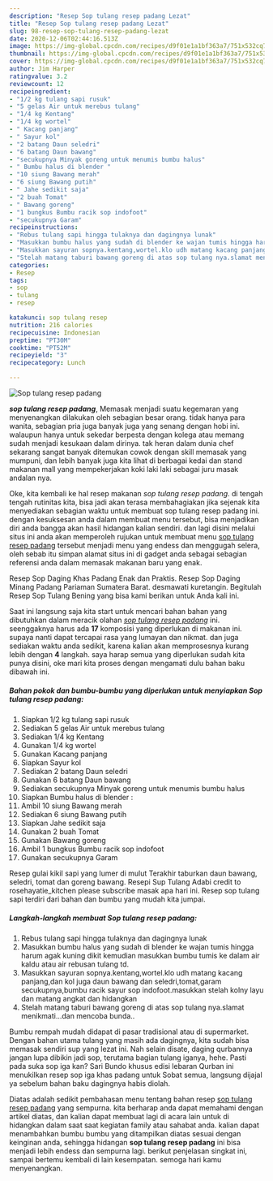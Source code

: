 ```yaml
---
description: "Resep Sop tulang resep padang Lezat"
title: "Resep Sop tulang resep padang Lezat"
slug: 98-resep-sop-tulang-resep-padang-lezat
date: 2020-12-06T02:44:16.513Z
image: https://img-global.cpcdn.com/recipes/d9f01e1a1bf363a7/751x532cq70/sop-tulang-resep-padang-foto-resep-utama.jpg
thumbnail: https://img-global.cpcdn.com/recipes/d9f01e1a1bf363a7/751x532cq70/sop-tulang-resep-padang-foto-resep-utama.jpg
cover: https://img-global.cpcdn.com/recipes/d9f01e1a1bf363a7/751x532cq70/sop-tulang-resep-padang-foto-resep-utama.jpg
author: Jim Harper
ratingvalue: 3.2
reviewcount: 12
recipeingredient:
- "1/2 kg tulang sapi rusuk"
- "5 gelas Air untuk merebus tulang"
- "1/4 kg Kentang"
- "1/4 kg wortel"
- " Kacang panjang"
- " Sayur kol"
- "2 batang Daun seledri"
- "6 batang Daun bawang"
- "secukupnya Minyak goreng untuk menumis bumbu halus"
- " Bumbu halus di blender "
- "10 siung Bawang merah"
- "6 siung Bawang putih"
- " Jahe sedikit saja"
- "2 buah Tomat"
- " Bawang goreng"
- "1 bungkus Bumbu racik sop indofoot"
- "secukupnya Garam"
recipeinstructions:
- "Rebus tulang sapi hingga tulaknya dan dagingnya lunak"
- "Masukkan bumbu halus yang sudah di blender ke wajan tumis hingga harum agak kuning dikit kemudian masukkan bumbu tumis ke dalam air kaldu atau air rebusan tulang td."
- "Masukkan sayuran sopnya.kentang,wortel.klo udh matang kacang panjang,dan kol juga daun bawang dan seledri,tomat,garam secukupnya,bumbu racik sayur sop indofoot.masukkan stelah kolny layu dan matang angkat dan hidangkan"
- "Stelah matang taburi bawang goreng di atas sop tulang nya.slamat menikmati...dan mencoba bunda.."
categories:
- Resep
tags:
- sop
- tulang
- resep

katakunci: sop tulang resep 
nutrition: 216 calories
recipecuisine: Indonesian
preptime: "PT30M"
cooktime: "PT52M"
recipeyield: "3"
recipecategory: Lunch

---
```



![Sop tulang resep padang](https://img-global.cpcdn.com/recipes/d9f01e1a1bf363a7/751x532cq70/sop-tulang-resep-padang-foto-resep-utama.jpg)

<b><i>sop tulang resep padang</i></b>, Memasak menjadi suatu kegemaran yang menyenangkan dilakukan oleh sebagian besar orang. tidak hanya para wanita, sebagian pria juga banyak juga yang senang dengan hobi ini. walaupun hanya untuk sekedar berpesta dengan kolega atau memang sudah menjadi kesukaan dalam dirinya. tak heran dalam dunia chef sekarang sangat banyak ditemukan cowok dengan skill memasak yang mumpuni, dan lebih banyak juga kita lihat di berbagai kedai dan stand makanan mall yang mempekerjakan koki laki laki sebagai juru masak andalan nya.

Oke, kita kembali ke hal resep makanan <i>sop tulang resep padang</i>. di tengah tengah rutinitas kita, bisa jadi akan terasa membahagiakan jika sejenak kita menyediakan sebagian waktu untuk membuat sop tulang resep padang ini. dengan kesuksesan anda dalam membuat menu tersebut, bisa menjadikan diri anda bangga akan hasil hidangan kalian sendiri. dan lagi disini melalui situs ini anda akan memperoleh rujukan untuk membuat menu <u>sop tulang resep padang</u> tersebut menjadi menu yang endess dan menggugah selera, oleh sebab itu simpan alamat situs ini di gadget anda sebagai sebagian referensi anda dalam memasak makanan baru yang enak.

Resep Sop Daging Khas Padang Enak dan Praktis. Resep Sop Daging Minang Padang Pariaman Sumatera Barat. desmawati kuretangin. Begitulah Resep Sop Tulang Bening yang bisa kami berikan untuk Anda kali ini.


Saat ini langsung saja kita start untuk mencari bahan bahan yang dibutuhkan dalam meracik olahan <u><i>sop tulang resep padang</i></u> ini. seenggaknya harus ada <b>17</b> komposisi yang diperlukan di makanan ini. supaya nanti dapat tercapai rasa yang lumayan dan nikmat. dan juga sediakan waktu anda sedikit, karena kalian akan memprosesnya kurang lebih dengan <b>4</b> langkah. saya harap semua yang diperlukan sudah kita punya disini, oke mari kita proses dengan mengamati dulu bahan baku dibawah ini.

<!--inarticleads1-->

##### Bahan pokok dan bumbu-bumbu yang diperlukan untuk menyiapkan Sop tulang resep padang:

1. Siapkan 1/2 kg tulang sapi rusuk
1. Sediakan 5 gelas Air untuk merebus tulang
1. Sediakan 1/4 kg Kentang
1. Gunakan 1/4 kg wortel
1. Gunakan  Kacang panjang
1. Siapkan  Sayur kol
1. Sediakan 2 batang Daun seledri
1. Gunakan 6 batang Daun bawang
1. Sediakan secukupnya Minyak goreng untuk menumis bumbu halus
1. Siapkan  Bumbu halus di blender :
1. Ambil 10 siung Bawang merah
1. Sediakan 6 siung Bawang putih
1. Siapkan  Jahe sedikit saja
1. Gunakan 2 buah Tomat
1. Gunakan  Bawang goreng
1. Ambil 1 bungkus Bumbu racik sop indofoot
1. Gunakan secukupnya Garam


Resep gulai kikil sapi yang lumer di mulut Terakhir taburkan daun bawang, seledri, tomat dan goreng bawang. Resepi Sup Tulang Adabi credit to rosehayatie_kitchen please subscribe masak apa hari ini. Resep sop tulang sapi terdiri dari bahan dan bumbu yang mudah kita jumpai. 

<!--inarticleads2-->

##### Langkah-langkah membuat Sop tulang resep padang:

1. Rebus tulang sapi hingga tulaknya dan dagingnya lunak
1. Masukkan bumbu halus yang sudah di blender ke wajan tumis hingga harum agak kuning dikit kemudian masukkan bumbu tumis ke dalam air kaldu atau air rebusan tulang td.
1. Masukkan sayuran sopnya.kentang,wortel.klo udh matang kacang panjang,dan kol juga daun bawang dan seledri,tomat,garam secukupnya,bumbu racik sayur sop indofoot.masukkan stelah kolny layu dan matang angkat dan hidangkan
1. Stelah matang taburi bawang goreng di atas sop tulang nya.slamat menikmati...dan mencoba bunda..


Bumbu rempah mudah didapat di pasar tradisional atau di supermarket. Dengan bahan utama tulang yang masih ada dagingnya, kita sudah bisa memasak sendiri sup yang lezat ini. Nah selain disate, daging qurbannya jangan lupa dibikin jadi sop, terutama bagian tulang iganya, hehe. Pasti pada suka sop iga kan? Sari Bundo khusus edisi lebaran Qurban ini menukilkan resep sop iga khas padang untuk Sobat semua, langsung dijajal ya sebelum bahan baku dagingnya habis diolah. 

Diatas adalah sedikit pembahasan menu tentang bahan resep <u>sop tulang resep padang</u> yang sempurna. kita berharap anda dapat memahami dengan artikel diatas, dan kalian dapat membuat lagi di acara lain untuk di hidangkan dalam saat saat kegiatan family atau sahabat anda. kalian dapat menambahkan bumbu bumbu yang ditampilkan diatas sesuai dengan keinginan anda, sehingga hidangan <b>sop tulang resep padang</b> ini bisa menjadi lebih endess dan sempurna lagi. berikut penjelasan singkat ini, sampai bertemu kembali di lain kesempatan. semoga hari kamu menyenangkan.
